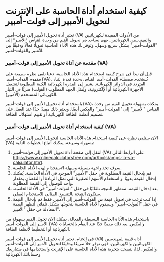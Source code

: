 كيفية استخدام أداة الحاسبة على الإنترنت لتحويل الأمبير إلى فولت-أمبير
=====================================================================

تعتبر أداة تحويل الأمبير إلى فولت-أمبير (VA) من الأدوات المفيدة للكهربائيين والمهندسين الكهربائيين. فهي تساعد في تحويل القيم من وحدة القياس "الأمبير" إلى "الفولت-أمبير" بشكل سريع وسهل. وتوفر لك هذه الأداة الحاسبة تحويلًا فعالًا ودقيقًا بين الأمبير والفولت-أمبير.

### مقدمة عن أداة تحويل الأمبير إلى فولت-أمبير (VA)

قبل أن نبدأ في شرح كيفية استخدام هذه الأداة الحاسبة، دعنا نلقي نظرة سريعة على مفهوم الفولت-أمبير (VA). يُستخدم مصطلح الفولت-أمبير لقياس وحدة قدرة التيار المتردد في الدوائر الكهربائية. يشير إلى القدرة الكهربائية الكلية المطلوبة لتشغيل الأجهزة الكهربائية أو الإلكترونية، ويُمثل الجهد المطلوب (الفولت) ضربًا في التيار الكهربائي المستخدم (الأمبير).

باستخدام أداة تحويل الأمبير إلى فولت-أمبير (VA)، يمكنك بسهولة تحويل القيم من وحدة القياس "الأمبير" إلى "الفولت-أمبير" والعكس أيضًا. ويعتبر ذلك مفيدًا جدًا عند العمل على تصميم أنظمة الطاقة الكهربائية أو تقييم استهلاك الطاقة.

### كيفية استخدام أداة تحويل الأمبير إلى فولت-أمبير (VA)

الآن سنلقي نظرة على كيفية استخدام هذه الأداة الحاسبة لتحويل الأمبير إلى فولت-أمبير (VA) بسهولة وسرعة. يمكنك اتباع الخطوات التالية:

1. انتقل إلى صفحة أداة تحويل الأمبير إلى فولت-أمبير (VA) على الرابط التالي: <https://www.onlinecalculatorsfree.com/ar/tools/amps-to-va-calculator.html>.
2. سوف تجد واجهة بسيطة وسهلة الاستخدام لهذه الأداة الحاسبة.
3. قم بإدخال القيمة المطلوبة في حقل "الأمبير" الموجود في الأداة الحاسبة. يُمكنك إدخال القيمة يدويًا أو استخدام الأسهم الصغيرة التي تمثل الزيادة أو النقصان بمقدار واحد للوصول إلى القيمة المطلوبة.
4. بعد إدخال القيمة، ستظهر النتيجة تلقائيًا في حقل "الفولت-أمبير" في الأداة الحاسبة. ستكون النتيجة بالتنسيق المثالي للاستخدام العملي.
5. إذا كنت ترغب في تحويل قيمة من الفولت-أمبير إلى الأمبير، فقط قم بإدخال القيمة في حقل "الفولت-أمبير" وسيقوم الأداة الحاسبة بتحويلها بشكل تلقائي لتظهر القيمة المعادلة في حقل "الأمبير".

باستخدام هذه الأداة الحاسبة البسيطة والفعالة، يمكنك الآن تحويل القيم بسهولة من الأمبير إلى الفولت-أمبير (VA) والعكس. يعد ذلك مفيدًا جدًا عند القيام بالحسابات الكهربائية أو التخطيط لأنظمة الطاقة.

في الختام، تعتبر أداة تحويل الأمبير إلى فولت-أمبير (VA) أداة قيمة للمهندسين الكهربائيين والكهربائيين. فهي توفر حلاً سريعًا ودقيقًا لتحويل الأمبير إلى الفولت-أمبير والعكس. لذا، ننصحك بتجربة هذه الأداة الحاسبة على الإنترنت واستخدامها في مشاريعك وحساباتك الكهربائية.